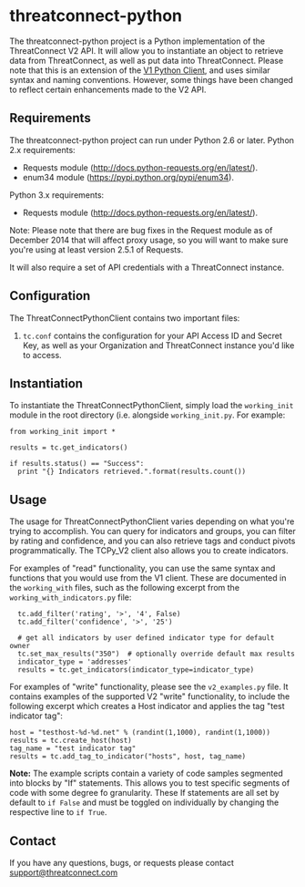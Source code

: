 threatconnect-python
=========================

The threatconnect-python project is a Python implementation of the ThreatConnect V2 API.  It will allow you to instantiate an object to retrieve data from ThreatConnect, as well as put data into ThreatConnect.  Please note that this is an extension of the [V1 Python Client](https://github.com/Cyber-Squared-Inc/ThreatConnectPythonClient), and uses similar syntax and naming conventions.  However, some things have been changed to reflect certain enhancements made to the V2 API.

Requirements
------
The threatconnect-python project can run under Python 2.6 or later.
Python 2.x requirements:
 * Requests module (http://docs.python-requests.org/en/latest/).
 * enum34 module (https://pypi.python.org/pypi/enum34).
 
Python 3.x requirements:
 * Requests module (http://docs.python-requests.org/en/latest/).

Note:
Please note that there are bug fixes in the Request module as of December 2014 that will affect proxy usage, so you will want to make sure you're using at least version 2.5.1 of Requests. 

It will also require a set of API credentials with a ThreatConnect instance.  

Configuration
-----
The ThreatConnectPythonClient contains two important files:
  1.  ```tc.conf``` contains the configuration for your API Access ID and Secret Key, as well as your Organization and ThreatConnect instance you'd like to access.
  
Instantiation
-----
To instantiate the ThreatConnectPythonClient, simply load the ```working_init``` module in the root directory (i.e. alongside ```working_init.py```.  For example:

```
from working_init import *

results = tc.get_indicators()

if results.status() == "Success":
  print "{} Indicators retrieved.".format(results.count())
```

Usage
-----
The usage for ThreatConnectPythonClient varies depending on what you're trying to accomplish.  You can query for indicators and groups, you can filter by rating and confidence, and you can also retrieve tags and conduct pivots programmatically.  The TCPy_V2 client also allows you to create indicators.

For examples of "read" functionality, you can use the same syntax and functions that you would use from the V1 client.  These are documented in the `working_with` files, such as the following excerpt from the `working_with_indicators.py` file:
```
  tc.add_filter('rating', '>', '4', False)
  tc.add_filter('confidence', '>', '25')

  # get all indicators by user defined indicator type for default owner
  tc.set_max_results("350")  # optionally override default max results
  indicator_type = 'addresses'
  results = tc.get_indicators(indicator_type=indicator_type)
```

For examples of "write" functionality, please see the `v2_examples.py` file.  It contains examples of the supported V2 "write" functionality, to include the following excerpt which creates a Host indicator and applies the tag "test indicator tag":
```
host = "testhost-%d-%d.net" % (randint(1,1000), randint(1,1000))
results = tc.create_host(host)
tag_name = "test indicator tag"
results = tc.add_tag_to_indicator("hosts", host, tag_name)
```

**Note:** The example scripts contain a variety of code samples segmented into blocks by "If" statements.  This allows you to test specific segments of code with some degree fo granularity.  These If statements are all set by default to `if False` and must be toggled on individually by changing the respective line to `if True`.

Contact
-----
If you have any questions, bugs, or requests please contact support@threatconnect.com

